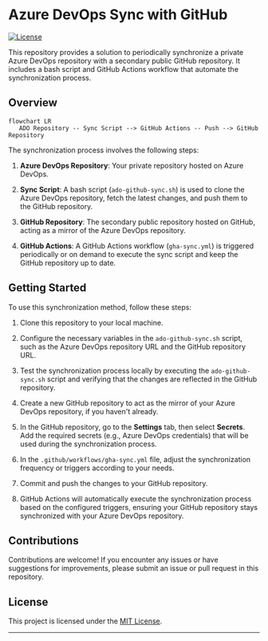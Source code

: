 # Azure DevOps Sync with GitHub

[![License](https://img.shields.io/badge/License-MIT-blue.svg)](LICENSE)

This repository provides a solution to periodically synchronize a private Azure DevOps repository with a secondary public GitHub repository. It includes a bash script and GitHub Actions workflow that automate the synchronization process.

## Overview

```mermaid
flowchart LR
   ADO Repository -- Sync Script --> GitHub Actions -- Push --> GitHub Repository
```

The synchronization process involves the following steps:

1. **Azure DevOps Repository**: Your private repository hosted on Azure DevOps.

2. **Sync Script**: A bash script (`ado-github-sync.sh`) is used to clone the Azure DevOps repository, fetch the latest changes, and push them to the GitHub repository.

3. **GitHub Repository**: The secondary public repository hosted on GitHub, acting as a mirror of the Azure DevOps repository.

4. **GitHub Actions**: A GitHub Actions workflow (`gha-sync.yml`) is triggered periodically or on demand to execute the sync script and keep the GitHub repository up to date.

## Getting Started

To use this synchronization method, follow these steps:

1. Clone this repository to your local machine.

2. Configure the necessary variables in the `ado-github-sync.sh` script, such as the Azure DevOps repository URL and the GitHub repository URL.

3. Test the synchronization process locally by executing the `ado-github-sync.sh` script and verifying that the changes are reflected in the GitHub repository.

4. Create a new GitHub repository to act as the mirror of your Azure DevOps repository, if you haven't already.

5. In the GitHub repository, go to the **Settings** tab, then select **Secrets**. Add the required secrets (e.g., Azure DevOps credentials) that will be used during the synchronization process.

6. In the `.github/workflows/gha-sync.yml` file, adjust the synchronization frequency or triggers according to your needs.

7. Commit and push the changes to your GitHub repository.

8. GitHub Actions will automatically execute the synchronization process based on the configured triggers, ensuring your GitHub repository stays synchronized with your Azure DevOps repository.

## Contributions

Contributions are welcome! If you encounter any issues or have suggestions for improvements, please submit an issue or pull request in this repository.

## License

This project is licensed under the [MIT License](LICENSE).

---
